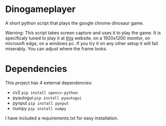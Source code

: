 # Dinogameplayer
A short python script that plays the google chrome dinosaur game.

Warning: This script takes screen capture and uses it to play the game. It is specificaly tuned to play it at [this](https://wayou.github.io/t-rex-runner/) website, on a 1920x1200 monitor, on microsoft edge, on a windows pc. If you try it on any other setup it will fail miserably. You can adjust where the frame looks.

# Dependencies

This project has 4 external dependencies:
* cv2 ```pip install opencv-python```
* pyautogui ``pip install pyautogui``
* pynput ```pip install pynput```
* numpy ```pip install numpy```

I have included a requirements.txt for easy installation.
